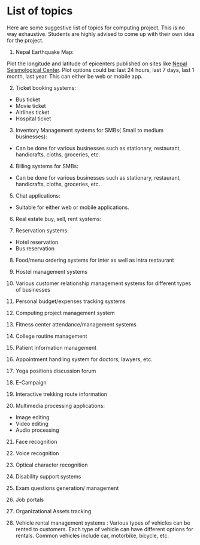 # List of topics
Here are some suggestive list of topics for computing project. This is no way exhaustive. Students are highly advised to come up with their own idea for the project.

1. Nepal Earthquake Map:

  Plot the longitude and latitude of epicenters published on sites like [Nepal Seismological Center](http://www.seismonepal.gov.np/). Plot options could be: last 24 hours, last 7 days, last 1 month, last year. This can either be web or mobile app.

2. Ticket booking systems:
  - Bus ticket
  - Movie ticket
  - Airlines ticket
  - Hospital ticket
3. Inventory Management systems for SMBs( Small to medium businesses):
  - Can be done for various businesses such as stationary, restaurant, handicrafts, cloths, groceries, etc.

4. Billing systems for SMBs: 
  - Can be done for various businesses such as stationary, restaurant, handicrafts, cloths, groceries, etc.


5. Chat applications:
  - Suitable for either web or mobile applications.

6. Real estate buy, sell, rent systems:

7. Reservation systems:
  - Hotel reservation
  - Bus reservation


8. Food/menu ordering systems for inter as well as intra restaurant

9. Hostel management systems

10. Various customer relationship management systems for different types of businesses

11. Personal budget/expenses tracking systems

12. Computing project management system

13. Fitness center attendance/management systems

14. College routine management

15. Patient Information management

16. Appointment handling system for doctors, lawyers, etc. 

17. Yoga positions discussion forum 
18. E-Campaign
19. Interactive trekking route information
20. Multimedia processing applications:
  - Image editing
  - Video editing
  - Audio processing

21. Face recognition

22. Voice recognition

23. Optical character recognition

24. Disability support systems

25. Exam questions generation/ management

26. Job portals

27. Organizational Assets tracking 

28. Vehicle rental management systems : Various types of vehicles can be rented to customers. Each type of vehicle can have different options for rentals. Common vehicles include car, motorbike, bicycle, etc.
